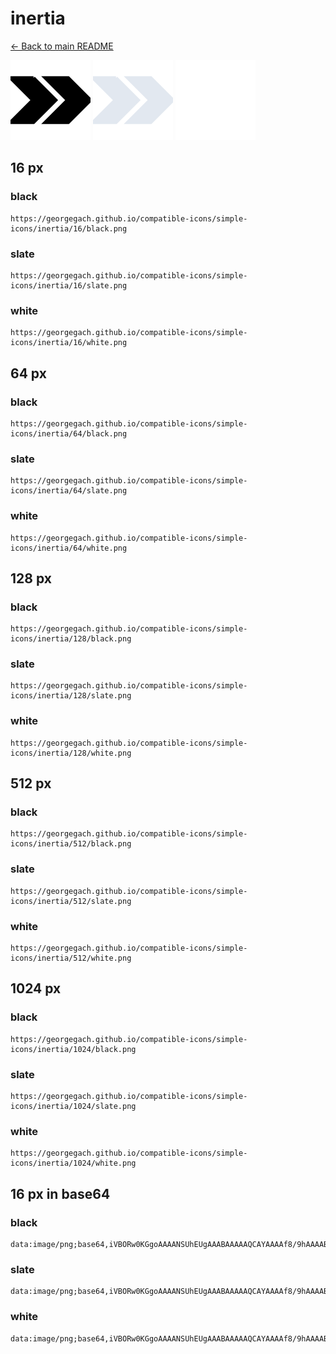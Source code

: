 # inertia

[← Back to main README](../../README.md)


<img src="./128/black.png" width="128" alt="inertia black icon" />
<img src="./128/slate.png" width="128" alt="inertia slate icon" />
<img src="./128/white.png" width="128" alt="inertia white icon" />

## 16 px

### black
```
https://georgegach.github.io/compatible-icons/simple-icons/inertia/16/black.png
```

### slate
```
https://georgegach.github.io/compatible-icons/simple-icons/inertia/16/slate.png
```

### white
```
https://georgegach.github.io/compatible-icons/simple-icons/inertia/16/white.png
```

## 64 px

### black
```
https://georgegach.github.io/compatible-icons/simple-icons/inertia/64/black.png
```

### slate
```
https://georgegach.github.io/compatible-icons/simple-icons/inertia/64/slate.png
```

### white
```
https://georgegach.github.io/compatible-icons/simple-icons/inertia/64/white.png
```

## 128 px

### black
```
https://georgegach.github.io/compatible-icons/simple-icons/inertia/128/black.png
```

### slate
```
https://georgegach.github.io/compatible-icons/simple-icons/inertia/128/slate.png
```

### white
```
https://georgegach.github.io/compatible-icons/simple-icons/inertia/128/white.png
```

## 512 px

### black
```
https://georgegach.github.io/compatible-icons/simple-icons/inertia/512/black.png
```

### slate
```
https://georgegach.github.io/compatible-icons/simple-icons/inertia/512/slate.png
```

### white
```
https://georgegach.github.io/compatible-icons/simple-icons/inertia/512/white.png
```

## 1024 px

### black
```
https://georgegach.github.io/compatible-icons/simple-icons/inertia/1024/black.png
```

### slate
```
https://georgegach.github.io/compatible-icons/simple-icons/inertia/1024/slate.png
```

### white
```
https://georgegach.github.io/compatible-icons/simple-icons/inertia/1024/white.png
```

## 16 px in base64

### black
```
data:image/png;base64,iVBORw0KGgoAAAANSUhEUgAAABAAAAAQCAYAAAAf8/9hAAAABmJLR0QA/wD/AP+gvaeTAAAAeElEQVQ4jdXSMQrCcAzF4a/tRUS9R88geBvPUTqL19J28QDaQRCkujj8CbUuBe2DLHnklzwIs1eGI25J74EtSuyCd8cG5xRS4YJnUi3W2OM64C3iJf8DqT9Alm9I9E55JIwoRxF6/bcIDVY4oIvb0wi/G57kkWauF5VcXGcCGDz1AAAAAElFTkSuQmCC
```

### slate
```
data:image/png;base64,iVBORw0KGgoAAAANSUhEUgAAABAAAAAQCAYAAAAf8/9hAAAABmJLR0QA/wD/AP+gvaeTAAAA/0lEQVQ4jd2SPUpDURSEv7lJq49gFQjRLCCFYGMlEoJlDNiISxHRTYhrsbAK7kLM8yFEq6QSArlvLMIzF8EftNJTzjDnnBkG/vzo4Wl6J3ipAFsLAkcqvQecohWHNQ8xDlutjccKCrKuIbRBXVAXsY19o1oYQbg1bCbcTlmvjcaT6dbbBwDFZHaJdALOALw8l4cQ+o6cWeWh0HryeR7t/U6zkatCfrpECUDxPLvCHAPZyje5Az2VOkflAJQlkvvwVcquvIqAqb2jy08tSIyBvqwL8MCwll6Pdu/DEL8j7jQbuX4jBqhbPhAuVqa1sJZFMt5F5Ak3DzEO20mR/sG8ArBQkJcKqMroAAAAAElFTkSuQmCC
```

### white
```
data:image/png;base64,iVBORw0KGgoAAAANSUhEUgAAABAAAAAQCAYAAAAf8/9hAAAABmJLR0QA/wD/AP+gvaeTAAAAfklEQVQ4jdWSQQqCYBSEv98uEuU9OoPgbTqHuA6vZbXpANoiCKLPTUj+JBEI5ixnePPeDA8Wj6DWwO2NewA5sAP2kXYHshDCpWfUQm0c4qym6kFtP2jrwRl/ZVKOmGxeJrF2TH4oPAFWEff8FuGkbtVKvcbb+wjzDTPFIy0fHf3zhFPZq8AKAAAAAElFTkSuQmCC
```

